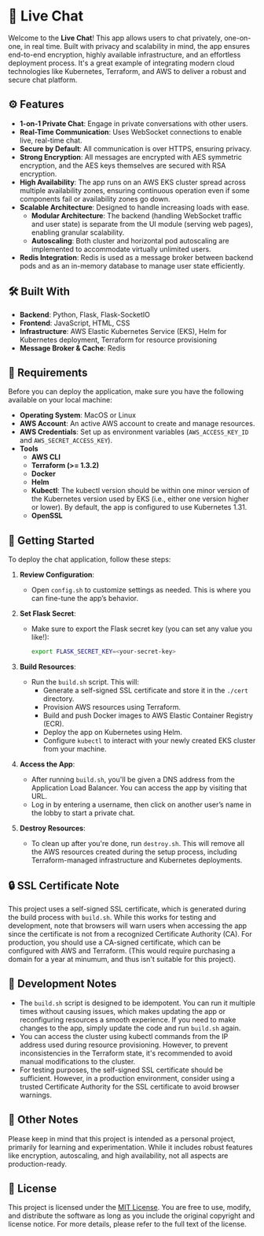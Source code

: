 # 💬 Live Chat

Welcome to the **Live Chat**! This app allows users to chat privately, one-on-one, in real time. Built with privacy and scalability in mind, the app ensures end-to-end encryption, highly available infrastructure, and an effortless deployment process. It's a great example of integrating modern cloud technologies like Kubernetes, Terraform, and AWS to deliver a robust and secure chat platform.

## ⚙️ Features

- **1-on-1 Private Chat**: Engage in private conversations with other users.
- **Real-Time Communication**: Uses WebSocket connections to enable live, real-time chat.
- **Secure by Default**: All communication is over HTTPS, ensuring privacy.
- **Strong Encryption**: All messages are encrypted with AES symmetric encryption, and the AES keys themselves are secured with RSA encryption.
- **High Availability**: The app runs on an AWS EKS cluster spread across multiple availability zones, ensuring continuous operation even if some components fail or availability zones go down.
- **Scalable Architecture**: Designed to handle increasing loads with ease.
  - **Modular Architecture**: The backend (handling WebSocket traffic and user state) is separate from the UI module (serving web pages), enabling granular scalability.
  - **Autoscaling**: Both cluster and horizontal pod autoscaling are implemented to accommodate virtually unlimited users.
- **Redis Integration**: Redis is used as a message broker between backend pods and as an in-memory database to manage user state efficiently.

## 🛠️ Built With

- **Backend**: Python, Flask, Flask-SocketIO
- **Frontend**: JavaScript, HTML, CSS
- **Infrastructure**: AWS Elastic Kubernetes Service (EKS), Helm for Kubernetes deployment, Terraform for resource provisioning
- **Message Broker & Cache**: Redis

## 📝 Requirements

Before you can deploy the application, make sure you have the following available on your local machine:

- **Operating System**: MacOS or Linux
- **AWS Account**: An active AWS account to create and manage resources.
- **AWS Credentials**: Set up as environment variables (`AWS_ACCESS_KEY_ID` and `AWS_SECRET_ACCESS_KEY`).
- **Tools**
  - **AWS CLI**
  - **Terraform (>= 1.3.2)**
  - **Docker**
  - **Helm**
  - **Kubectl**: The kubectl version should be within one minor version of the Kubernetes version used by EKS (i.e., either one version higher or lower). By default, the app is configured to use Kubernetes 1.31.
  - **OpenSSL**

## 🚀 Getting Started

To deploy the chat application, follow these steps:

1. **Review Configuration**: 
   - Open `config.sh` to customize settings as needed. This is where you can fine-tune the app’s behavior.
   
2. **Set Flask Secret**:
   - Make sure to export the Flask secret key (you can set any value you like!):
     ```bash
     export FLASK_SECRET_KEY=<your-secret-key>
     ```

3. **Build Resources**:
   - Run the `build.sh` script. This will:
     - Generate a self-signed SSL certificate and store it in the `./cert` directory.
     - Provision AWS resources using Terraform.
     - Build and push Docker images to AWS Elastic Container Registry (ECR).
     - Deploy the app on Kubernetes using Helm.
     - Configure `kubectl` to interact with your newly created EKS cluster from your machine.

4. **Access the App**:
   - After running `build.sh`, you'll be given a DNS address from the Application Load Balancer. You can access the app by visiting that URL.
   - Log in by entering a username, then click on another user’s name in the lobby to start a private chat.

5. **Destroy Resources**:
   - To clean up after you're done, run `destroy.sh`. This will remove all the AWS resources created during the setup process, including Terraform-managed infrastructure and Kubernetes deployments.

## 🔒 SSL Certificate Note

This project uses a self-signed SSL certificate, which is generated during the build process with `build.sh`. While this works for testing and development, note that browsers will warn users when accessing the app since the certificate is not from a recognized Certificate Authority (CA). For production, you should use a CA-signed certificate, which can be configured with AWS and Terraform. (This would require purchasing a domain for a year at minumum, and thus isn't suitable for this project).

## 🔧 Development Notes

- The `build.sh` script is designed to be idempotent. You can run it multiple times without causing issues, which makes updating the app or reconfiguring resources a smooth experience. If you need to make changes to the app, simply update the code and run `build.sh` again.
- You can access the cluster using kubectl commands from the IP address used during resource provisioning. However, to prevent inconsistencies in the Terraform state, it's recommended to avoid manual modifications to the cluster.
- For testing purposes, the self-signed SSL certificate should be sufficient. However, in a production environment, consider using a trusted Certificate Authority for the SSL certificate to avoid browser warnings.

## 📝 Other Notes

Please keep in mind that this project is intended as a personal project, primarily for learning and experimentation. While it includes robust features like encryption, autoscaling, and high availability, not all aspects are production-ready.

## 📜 License

This project is licensed under the [MIT License](https://opensource.org/licenses/MIT). You are free to use, modify, and distribute the software as long as you include the original copyright and license notice. For more details, please refer to the full text of the license.

